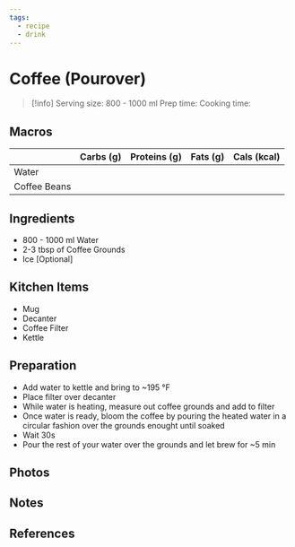 ```yaml
---
tags:
  - recipe
  - drink
---
```

# Coffee (Pourover)

> [!info]
> Serving size: 800 - 1000 ml
> Prep time:
> Cooking time:

## Macros

|     | Carbs (g) | Proteins (g) | Fats (g) | Cals (kcal) |
| --- | --------- | ------------ | -------- | ----------- |
|  Water   |           |              |          |             |
|  Coffee Beans   |           |              |          |             |

## Ingredients

- 800 - 1000 ml Water
- 2-3 tbsp of Coffee Grounds
- Ice [Optional]

## Kitchen Items

- Mug
- Decanter
- Coffee Filter
- Kettle

## Preparation

- Add water to kettle and bring to ~195 &deg;F
- Place filter over decanter
- While water is heating, measure out coffee grounds and add to filter
- Once water is ready, bloom the coffee by pouring the heated water in a circular fashion over the grounds enought until soaked
- Wait 30s
- Pour the rest of your water over the grounds and let brew for ~5 min

## Photos

## Notes

## References
